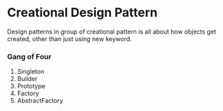 # Creational Design Pattern

Design patterns in group of creational pattern is all about how objects
get created, other than just using new keyword.

### Gang of Four

1. Singleton
2. Builder
3. Prototype
4. Factory
5. AbstractFactory

